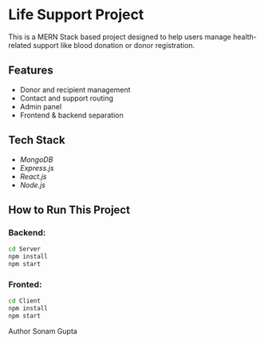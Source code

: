 # Life Support Project

This is a MERN Stack based project designed to help users manage health-related support like blood donation or donor registration.

##  Features
- Donor and recipient management
- Contact and support routing
- Admin panel
- Frontend & backend separation

##  Tech Stack
- *MongoDB*
- *Express.js*
- *React.js*
- *Node.js*

## How to Run This Project

### Backend:
```bash
cd Server
npm install
npm start
```

### Fronted:
```bash
cd Client
npm install
npm start
```
Author
Sonam Gupta

